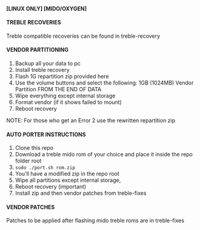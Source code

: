 #### [LINUX ONLY]             [MIDO/OXYGEN] ####

#### TREBLE RECOVERIES ####
Treble compatible recoveries can be found in treble-recovery

#### VENDOR PARTITIONING ####
1. Backup all your data to pc
2. Install treble recovery
3. Flash 1G repartition zip provided here
4. Use the volume buttons and select the following:
	1GB (1024MB) Vendor Partition
	FROM THE END OF DATA
5. Wipe everything except internal storage
6. Format vendor (if it shows failed to mount)
7. Reboot recovery

NOTE: For those who get an Error 2 use the rewritten repartition zip

#### AUTO PORTER INSTRUCTIONS ####
1. Clone this repo
2. Download a treble mido rom of your choice and place it inside the repo folder root
3. `sudo ./port.sh rom.zip`
4. You'll have a modified zip in the repo root
5. Wipe all partitions except internal storage, 
6. Reboot recovery (important)
7. Install zip and then vendor patches from treble-fixes

#### VENDOR PATCHES ####
Patches to be applied after flashing mido treble roms are in treble-fixes
